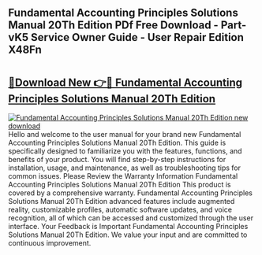 ## Fundamental Accounting Principles Solutions Manual 20Th Edition PDf Free Download - Part-vK5 Service Owner Guide - User Repair Edition X48Fn

# <h2><a href="http://bc63574.oget.top/?id=Fundamental+Accounting+Principles+Solutions+Manual+20Th+Edition">🔗Download New 👉🔴 Fundamental Accounting Principles Solutions Manual 20Th Edition</a></h2>

[![Fundamental Accounting Principles Solutions Manual 20Th Edition new download](https://i.imgur.com/5g1atiW.png)](http://bc63574.oget.top/?id=Fundamental+Accounting+Principles+Solutions+Manual+20Th+Edition)
Hello and welcome to the user manual for your brand new Fundamental Accounting Principles Solutions Manual 20Th Edition. This guide is specifically designed to familiarize you with the features, functions, and benefits of your product. You will find step-by-step instructions for installation, usage, and maintenance, as well as troubleshooting tips for common issues. Please Review the Warranty Information Fundamental Accounting Principles Solutions Manual 20Th Edition This product is covered by a comprehensive warranty. Fundamental Accounting Principles Solutions Manual 20Th Edition advanced features include augmented reality, customizable profiles, automatic software updates, and voice recognition, all of which can be accessed and customized through the user interface. Your Feedback is Important Fundamental Accounting Principles Solutions Manual 20Th Edition. We value your input and are committed to continuous improvement.

